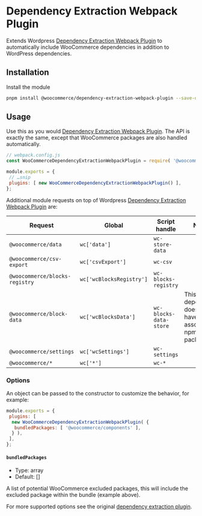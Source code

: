 # Dependency Extraction Webpack Plugin

Extends Wordpress [Dependency Extraction Webpack Plugin](https://github.com/WordPress/gutenberg/tree/trunk/packages/dependency-extraction-webpack-plugin) to automatically include WooCommerce dependencies in addition to WordPress dependencies.

## Installation

Install the module

```bash
pnpm install @woocommerce/dependency-extraction-webpack-plugin --save-dev
```

## Usage

Use this as you would [Dependency Extraction Webpack Plugin](https://github.com/WordPress/gutenberg/tree/trunk/packages/dependency-extraction-webpack-plugin). The API is exactly the same, except that WooCommerce packages are also handled automatically.

```js
// webpack.config.js
const WooCommerceDependencyExtractionWebpackPlugin = require( '@woocommerce/dependency-extraction-webpack-plugin' );

module.exports = {
 // …snip
 plugins: [ new WooCommerceDependencyExtractionWebpackPlugin() ],
};
```

Additional module requests on top of Wordpress [Dependency Extraction Webpack Plugin](https://github.com/WordPress/gutenberg/tree/trunk/packages/dependency-extraction-webpack-plugin) are:

| Request                        | Global                   | Script handle          | Notes                                                   |
| ------------------------------ | ------------------------ | ---------------------- | --------------------------------------------------------|
| `@woocommerce/data`            | `wc['data']`             | `wc-store-data`        | |
| `@woocommerce/csv-export`      | `wc['csvExport']`        | `wc-csv`               | |
| `@woocommerce/blocks-registry` | `wc['wcBlocksRegistry']` | `wc-blocks-registry`   | |
| `@woocommerce/block-data`      | `wc['wcBlocksData']`     | `wc-blocks-data-store` | This dependency does not have an associated npm package |
| `@woocommerce/settings`        | `wc['wcSettings']`       | `wc-settings`          | |
| `@woocommerce/*`               | `wc['*']`                | `wc-*`                 | |

### Options

An object can be passed to the constructor to customize the behavior, for example:

```js
module.exports = {
 plugins: [
  new WooCommerceDependencyExtractionWebpackPlugin( {
   bundledPackages: [ '@woocommerce/components' ],
  } ),
 ],
};
```

#### `bundledPackages`

- Type: array
- Default: []

A list of potential WooCommerce excluded packages, this will include the excluded package within the bundle (example above).

For more supported options see the original [dependency extraction plugin](https://github.com/WordPress/gutenberg/blob/trunk/packages/dependency-extraction-webpack-plugin/README.md#options).
